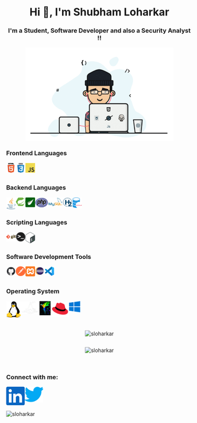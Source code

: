 <h1 align="center">Hi 👋, I'm Shubham Loharkar </h1>

<h3 align="center">I'm a Student, Software Developer and also a Security Analyst !!</h3>

<div align="center"> <img align="center" alt="coding" width="400" src="Icons/coding.gif" /> </div>

<h3 align="left">Frontend Languages</h3>    
<p align="left">
<a href="https://www.w3schools.com/html/" target="blank"><img align="left" alt="HTML5" width="26px" src="Icons/html.png" title="HTML5" /></a>
<a href="https://www.w3schools.com/css/default.asp" target="blank"><img align="left" alt="CSS3" width="26px" src="Icons/css.png" title="CSS3" /></a>
<a href="https://www.w3schools.com/js/default.asp" target="blank"><img align="left" alt="JavaScript" width="26px" src="Icons/javascript.png" title="JavaScript"  /></a>
</p>

<br></br>
<h3 align="left">Backend Languages</h3>    
<p align="left">
<a href="https://www.javatpoint.com/java-tutorial" target="blank"><img align="left" alt="Java" width="26px" src="Icons/java.png" title="Java" /></a>
<a href="https://www.javatpoint.com/spring-boot-tutorial" target="blank"><img align="left" alt="Spring Boot" width="26px" src="Icons/spring.png" title="Spring Boot" /></a>  
<a href="https://www.thymeleaf.org/doc/tutorials/3.0/usingthymeleaf.html" target="blank"><img align="left" alt="Thymeleaf Template" width="26px" src="Icons/thymleaf.png" title="Thymeleaf Template" /></a>  
<a href="https://www.w3schools.com/php/" target="blank"><img align="left" alt="PHP" width="35px" height="27" src="Icons/PHP.png" title="PHP" /></a>  
<a href="https://www.tutorialspoint.com/mysql/index.htm" target="blank"><img align="left" alt="MySQL" width="40px" src="Icons/mysql.png" title="MySQL" /></a>
<a href="https://www.javatpoint.com/spring-boot-h2-database" target="blank"><img align="left" alt="H2" width="26px" src="Icons/h2.png" title="H2" /></a>  
<a href="https://www.javatpoint.com/oracle-tutorial" target="blank"><img align="left" alt="Oracle" width="26px" src="Icons/oracle.png" title="Oracle" /></a>
</p>

<br></br>
<h3 align="left">Scripting Languages</h3>    
<p align="left">
<img align="left" alt="Git" width="26px" src="Icons/git.png" title="Git" />
<img align="left" alt="Terminal" width="26px" src="Icons/terminal.png"  />
<img align="left" alt="Shell Script" width="26px" src="Icons/shell.png"  />

</p>


<br></br>
<h3 align="left">Software Development Tools </h3>    
<p align="left">
<img align="left" alt="GitHub" width="26px" src="Icons/github.png" title="GitHub" />
<img align="left" alt="Postman" width="26px" src="Icons/postman.png" title="Postman" />
<img align="left" alt="Xampp" width="26px" src="Icons/Xampp.png" title="Xampp" />
<img align="left" alt="Eclipse" width="26px" src="Icons/eclipse.png" title="Eclipse IDE For Java Developer" />
<img align="left" alt="VS Code" width="26px" src="Icons/vs-code.png" title="Visual Studio Code" />
</p>


<br></br>
<h3 align="left">Operating System</h3>    
<p align="left">
<a href="https://www.linux.org/" target="blank"><img align="left" alt="Linux" width="40px" src="Icons/linux.png" title="Linux" /></a>
<a href="https://www.kali.org/" target="blank"><img align="left" alt="Kali Linux" width="50px" src="Icons/Kali Linux.png" title="Kali Linux" /></a>
<a href="https://www.parrotsec.org/" target="blank"><img align="left" alt="Parrot Linux" width="30px" src="Icons/Parrot_Linux.jpg" title="Parrot Linux" /></a>
<a href="https://www.redhat.com/en" target="blank"><img align="left" alt="Red Hat" width="50px" src="Icons/Red Hat Linux.png" title="Red Hat" />
<a href="https://www.microsoft.com/en-in/windows" target="blank"><img align="left" alt="Windows" width="30px" src="Icons/Windows.png" title="Windows 10"/></a>
</p>


<br/><br/><br>

<!--![SLoharkar gitHub stats](https://github-readme-stats.vercel.app/api?username=sloharkar)-->

<div style="display: flex; justify-content: center; align-items: center; flex-direction: column;">
    <!-- GitHub profile card -->
    <p><img src="https://github-readme-stats-git-masterrstaa-rickstaa.vercel.app/api?username=sloharkar&rank_icon=github&locale=en" alt="sloharkar" /></p>
    <!-- Top languages -->
    <p><img src="https://github-readme-stats-git-masterrstaa-rickstaa.vercel.app/api/top-langs?username=sloharkar&langs_count=10&show_icons=true&locale=en&layout=compact" alt="sloharkar" /></p>
</div>


<!-- Previous Settings
<p>&nbsp;<img align="left" src="https://github-readme-stats-git-masterrstaa-rickstaa.vercel.app/api?username=sloharkar&rank_icon=github&locale=en" alt="sloharkar" /></p>

<p><img align="center" src="https://github-readme-stats-git-masterrstaa-rickstaa.vercel.app/api/top-langs?username=sloharkar&langs_count=10&show_icons=true&locale=en&layout=compact" alt="sloharkar" /></p>
-->

<br>
<h3 align="left">Connect with me:</h3>    
<p align="left">
<a href="https://www.linkedin.com/in/sloharkar" target="_blank"><img align="left" alt="linkedin" width="50px" src="Icons/linkedin.png" title="linkedin" /></a>
<a href="https://twitter.com/SLoharkar89" target="_blank"><img align="left" alt="twitter" width="50px" src="Icons/twitter.png" title="twitter" /></a>
</p>



</br><br></br>
<p align="left"> <img src="https://komarev.com/ghpvc/?username=sloharkar&label=Profile%20views&color=0e75b6&style=flat" alt="sloharkar" /> </p>

